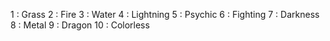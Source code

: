 1 : Grass
2 : Fire
3 : Water
4 : Lightning
5 : Psychic
6 : Fighting
7 : Darkness
8 : Metal
9 : Dragon
10 : Colorless
